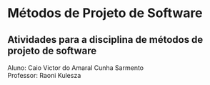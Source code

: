 # Métodos de Projeto de Software
## Atividades para a disciplina de métodos de projeto de software
   Aluno: Caio Victor do Amaral Cunha Sarmento </br>
   Professor: Raoni Kulesza


